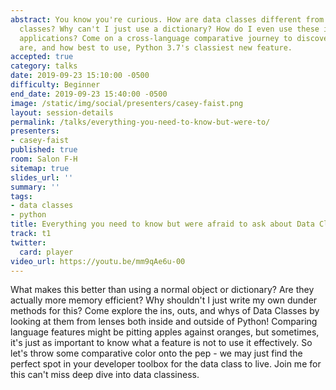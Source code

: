 ```yaml
---
abstract: You know you're curious. How are data classes different from other Python
  classes? Why can't I just use a dictionary? How do I even use these in my existing
  applications? Come on a cross-language comparative journey to discover just what
  are, and how best to use, Python 3.7's classiest new feature.
accepted: true
category: talks
date: 2019-09-23 15:10:00 -0500
difficulty: Beginner
end_date: 2019-09-23 15:40:00 -0500
image: /static/img/social/presenters/casey-faist.png
layout: session-details
permalink: /talks/everything-you-need-to-know-but-were-to/
presenters:
- casey-faist
published: true
room: Salon F-H
sitemap: true
slides_url: ''
summary: ''
tags:
- data classes
- python
title: Everything you need to know but were afraid to ask about Data Classes
track: t1
twitter:
  card: player
video_url: https://youtu.be/mm9qAe6u-00
---
```


What makes this better than using a normal object or dictionary? Are they actually more memory efficient? Why shouldn't I just write my own dunder methods for this? Come explore the ins, outs, and whys of Data Classes by looking at them from lenses both inside and outside of Python! Comparing language features might be pitting apples against oranges, but sometimes, it's just as important to know what a feature is not to use it effectively. So let's throw some comparative color onto the pep - we may just find the perfect spot in your developer toolbox for the data class to live. Join me for this can't miss deep dive into data classiness.
